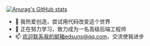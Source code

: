 [![Anurag's GitHub stats](https://github-readme-stats.vercel.app/api?username=Edsuns)](https://github.com/anuraghazra/github-readme-stats)

- 👀 我热爱创造，尝试用代码改变这个世界
- 🌱 正在努力学习，致力成为一名高级后端工程师
- 📫 欢迎联系我的邮箱edsuns@qq.com，交流使我进步

<!---
Edsuns/Edsuns is a ✨ special ✨ repository because its `README.md` (this file) appears on your GitHub profile.
You can click the Preview link to take a look at your changes.
--->
